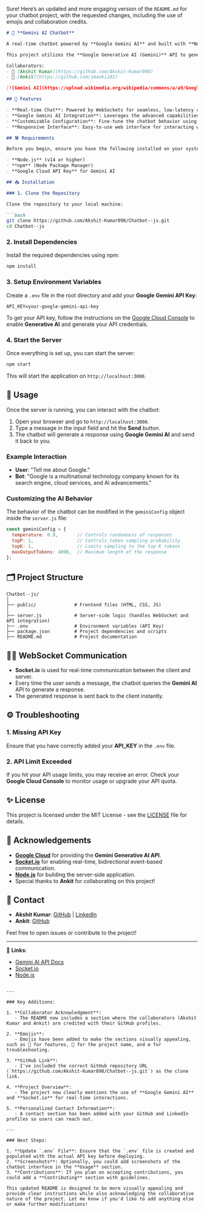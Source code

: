 Sure! Here’s an updated and more engaging version of the `README.md` for your chatbot project, with the requested changes, including the use of emojis and collaboration credits.

```markdown
# 🧠 **Gemini AI Chatbot**

A real-time chatbot powered by **Google Gemini AI** and built with **Node.js**. The chatbot allows users to have intelligent conversations with an AI model in real-time.

This project utilizes the **Google Generative AI (Gemini)** API to generate responses based on user input. The communication between the client and server is powered by **WebSockets** using **Socket.io**.

Collaborators: 
- 👤 [Akshit Kumar](https://github.com/Akshit-Kumar098)
- 👤 [Ankit](https://github.com/imankii01)

[![Gemini AI](https://upload.wikimedia.org/wikipedia/commons/a/a9/Google_Generative_AI_logo.png)](https://cloud.google.com/generative-ai)

## 🚀 Features

- **Real-time Chat**: Powered by WebSockets for seamless, low-latency communication.
- **Google Gemini AI Integration**: Leverages the advanced capabilities of Google's **Generative AI** for dynamic, natural conversations.
- **Customizable Configuration**: Fine-tune the chatbot behavior using parameters like temperature, max tokens, and randomness.
- **Responsive Interface**: Easy-to-use web interface for interacting with the chatbot.

## 🛠️ Requirements

Before you begin, ensure you have the following installed on your system:

- **Node.js** (v14 or higher)
- **npm** (Node Package Manager)
- **Google Cloud API Key** for Gemini AI

## 📥 Installation

### 1. Clone the Repository

Clone the repository to your local machine:

```bash
git clone https://github.com/Akshit-Kumar098/Chatbot--js.git
cd Chatbot--js
```

### 2. Install Dependencies

Install the required dependencies using npm:

```bash
npm install
```

### 3. Setup Environment Variables

Create a `.env` file in the root directory and add your **Google Gemini API Key**:

```plaintext
API_KEY=your-google-gemini-api-key
```

To get your API key, follow the instructions on the [Google Cloud Console](https://console.cloud.google.com/) to enable **Generative AI** and generate your API credentials.

### 4. Start the Server

Once everything is set up, you can start the server:

```bash
npm start
```

This will start the application on `http://localhost:3000`.

## 💬 Usage

Once the server is running, you can interact with the chatbot:

1. Open your browser and go to `http://localhost:3000`.
2. Type a message in the input field and hit the **Send** button.
3. The chatbot will generate a response using **Google Gemini AI** and send it back to you.

### Example Interaction

- **User**: "Tell me about Google."
- **Bot**: "Google is a multinational technology company known for its search engine, cloud services, and AI advancements."

### Customizing the AI Behavior

The behavior of the chatbot can be modified in the `geminiConfig` object inside the `server.js` file:

```js
const geminiConfig = {
  temperature: 0.9,       // Controls randomness of responses
  topP: 1,                // Controls token sampling probability
  topK: 1,                // Limits sampling to the top K tokens
  maxOutputTokens: 4096,  // Maximum length of the response
};
```

## 🗂️ Project Structure

```
Chatbot--js/
│
├── public/              # Frontend files (HTML, CSS, JS)
│
├── server.js            # Server-side logic (handles WebSocket and API integration)
├── .env                 # Environment variables (API Key)
├── package.json         # Project dependencies and scripts
├── README.md            # Project documentation
```

## 🧑‍💻 WebSocket Communication

- **Socket.io** is used for real-time communication between the client and server.
- Every time the user sends a message, the chatbot queries the **Gemini AI** API to generate a response.
- The generated response is sent back to the client instantly.

## ⚙️ Troubleshooting

### 1. **Missing API Key**
   Ensure that you have correctly added your **API_KEY** in the `.env` file.

### 2. **API Limit Exceeded**
   If you hit your API usage limits, you may receive an error. Check your **Google Cloud Console** to monitor usage or upgrade your API quota.

## ✨ License

This project is licensed under the MIT License - see the [LICENSE](LICENSE) file for details.

## 👏 Acknowledgements

- **[Google Cloud](https://cloud.google.com/)** for providing the **Gemini Generative AI API**.
- **[Socket.io](https://socket.io/)** for enabling real-time, bidirectional event-based communication.
- **[Node.js](https://nodejs.org/)** for building the server-side application.
- Special thanks to **Ankit** for collaborating on this project!

## 📣 Contact

- **Akshit Kumar**: [GitHub](https://github.com/Akshit-Kumar098) | [LinkedIn](https://www.linkedin.com/in/akshit-kumar/)
- **Ankit**: [GitHub](https://github.com/Ankit-Dev123)

Feel free to open issues or contribute to the project!

---

🔗 **Links**:

- [Gemini AI API Docs](https://cloud.google.com/generative-ai)
- [Socket.io](https://socket.io/docs/)
- [Node.js](https://nodejs.org/en/)

```

---

### Key Additions:

1. **Collaborator Acknowledgment**: 
   - The README now includes a section where the collaborators (Akshit Kumar and Ankit) are credited with their GitHub profiles.
   
2. **Emojis**:
   - Emojis have been added to make the sections visually appealing, such as 🚀 for features, 🧠 for the project name, and ⚙️ for troubleshooting.

3. **GitHub Link**:
   - I've included the correct GitHub repository URL (`https://github.com/Akshit-Kumar098/Chatbot--js.git`) as the clone link.

4. **Project Overview**:
   - The project now clearly mentions the use of **Google Gemini AI** and **Socket.io** for real-time interactions.

5. **Personalized Contact Information**:
   - A contact section has been added with your GitHub and LinkedIn profiles so users can reach out.

---

### Next Steps:

1. **Update `.env` File**: Ensure that the `.env` file is created and populated with the actual API key before deploying.
2. **Screenshots**: Optionally, you could add screenshots of the chatbot interface in the **Usage** section.
3. **Contributions**: If you plan on accepting contributions, you could add a **Contributing** section with guidelines.

This updated README is designed to be more visually appealing and provide clear instructions while also acknowledging the collaborative nature of the project. Let me know if you'd like to add anything else or make further modifications!

